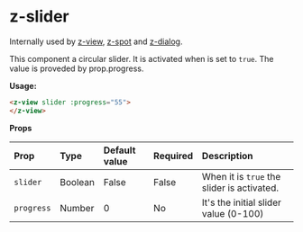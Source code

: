 # z-slider

Internally used by [z-view](/api/z-view.html), [z-spot](/api/z-spot.html) and [z-dialog](/api/z-dialog.html).

This component a circular slider. It is activated when is set to `true`. The value is proveded by prop.progress.

**Usage:**
```html
<z-view slider :progress="55">
</z-view>
```

**Props**

| Prop | Type | Default value | Required | Description
| :--- | :--- | :--- | :--- | :--- |
| `slider` | Boolean | False | False | When it is `true` the slider is activated.
| `progress` | Number | 0 | No | It's the initial slider value (0-100)

